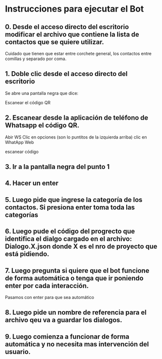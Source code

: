 # Instrucciones para ejecutar el Bot


## 0. Desde el acceso directo del escritorio modificar el archivo que contiene la lista de contactos que se quiere utilizar.
Cuidado que tienen que estar entre corchete general, los contactos entre comillas y separado por coma.

## 1. Doble clic desde el acceso directo del escritorio

Se abre una pantalla negra que dice: 

Escanear el código QR

## 2. Escanear desde la aplicación de teléfono de Whatsapp el código QR. 
Abir WS
Clic en opciones (son lo puntitos de la izquierda arriba)
clic en WhatApp Web

escanear código


## 3. Ir a la pantalla negra del punto 1 

## 4. Hacer un enter

## 5. Luego pide que ingrese la categoría de los contactos. Si presiona enter toma toda las categorías

## 6. Luego pude el código del progrecto que identifica el dialgo cargado en el archivo: Dialogo.X.json donde X es el nro de proyecto que está pidiendo.

## 7. Luego pregunta si quiere que el bot funcione de forma automática o tenga que ir poniendo enter por cada interacción. 
Pasamos con enter para que sea automático

## 8. Luego pide un nombre de referencia para el archivo qeu va a guardar los dialogos.

## 9. Luego comienza a funcionar de forma automática y no necesita mas intervención del usuario. 


